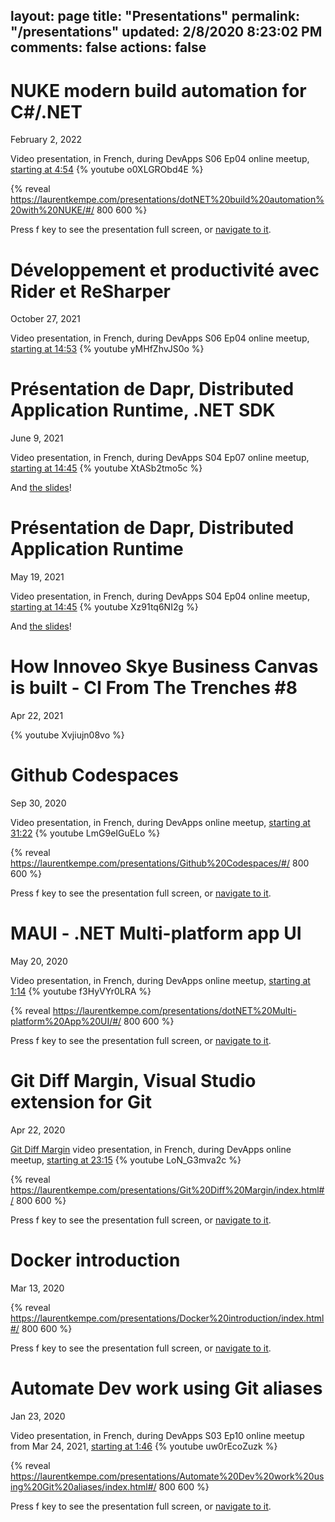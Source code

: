 layout: page
title: "Presentations"
permalink: "/presentations"
updated: 2/8/2020 8:23:02 PM
comments: false
actions: false
---

# NUKE modern build automation for C#/.NET
February 2, 2022

Video presentation, in French, during DevApps S06 Ep04 online meetup, [starting at 4:54](https://www.youtube.com/watch?t=294&v=o0XLGRObd4E&feature=youtu.be&ab_channel=DevApps)
{% youtube o0XLGRObd4E %}

{% reveal https://laurentkempe.com/presentations/dotNET%20build%20automation%20with%20NUKE/#/ 800 600 %}

Press f key to see the presentation full screen, or [navigate to it](https://laurentkempe.com/presentations/dotNET%20build%20automation%20with%20NUKE/#/).

# Développement et productivité avec Rider et ReSharper
October 27, 2021

Video presentation, in French, during DevApps S06 Ep04 online meetup, [starting at 14:53](https://youtu.be/yMHfZhvJS0o?t=893)
{% youtube yMHfZhvJS0o %}

# Présentation de Dapr, Distributed Application Runtime, .NET SDK
June 9, 2021

Video presentation, in French, during DevApps S04 Ep07 online meetup, [starting at 14:45](https://www.youtube.com/watch?v=XtASb2tmo5c&t=119s&ab_channel=DevApps)
{% youtube XtASb2tmo5c %}

And [the slides](https://laurentkempe.com/presentations/Introduction%20to%20Dapr%20.NET%20SDK/Introduction%20to%20Dapr%20.NET%20SDK.pptx)!

# Présentation de Dapr, Distributed Application Runtime 
May 19, 2021

Video presentation, in French, during DevApps S04 Ep04 online meetup, [starting at 14:45](https://youtu.be/Xz91tq6NI2g?t=890)
{% youtube Xz91tq6NI2g %}

And [the slides](https://laurentkempe.com/presentations/Introduction%20to%20Dapr/Introduction%20to%20Dapr.pptx)!

# How Innoveo Skye Business Canvas is built - CI From The Trenches #8
Apr 22, 2021

{% youtube Xvjiujn08vo %}

# Github Codespaces
Sep 30, 2020

Video presentation, in French, during DevApps online meetup, [starting at 31:22](https://youtu.be/LmG9eIGuELo?t=1883)
{% youtube LmG9eIGuELo %}

{% reveal https://laurentkempe.com/presentations/Github%20Codespaces/#/ 800 600 %}

Press f key to see the presentation full screen, or [navigate to it](https://laurentkempe.com/presentations/Github%20Codespaces/#/).
# MAUI - .NET Multi-platform app UI
May 20, 2020

Video presentation, in French, during DevApps online meetup, [starting at 1:14](https://youtu.be/f3HyVYr0LRA?t=74)
{% youtube f3HyVYr0LRA %}

{% reveal https://laurentkempe.com/presentations/dotNET%20Multi-platform%20App%20UI/#/ 800 600 %}

Press f key to see the presentation full screen, or [navigate to it](https://laurentkempe.com/presentations/dotNET%20Multi-platform%20App%20UI/#/).
# Git Diff Margin, Visual Studio extension for Git
Apr 22, 2020

[Git Diff Margin](https://marketplace.visualstudio.com/items?itemName=LaurentKempe.GitDiffMargin) video presentation, in French, during DevApps online meetup, [starting at 23:15](https://youtu.be/LoN_G3mva2c?t=1395)
{% youtube LoN_G3mva2c %}

{% reveal https://laurentkempe.com/presentations/Git%20Diff%20Margin/index.html#/ 800 600 %}

Press f key to see the presentation full screen, or [navigate to it](https://laurentkempe.com/presentations/Git%20Diff%20Margin/index.html#/).
# Docker introduction
Mar 13, 2020

{% reveal https://laurentkempe.com/presentations/Docker%20introduction/index.html#/ 800 600 %}

Press f key to see the presentation full screen, or [navigate to it](https://laurentkempe.com/presentations/Docker%20introduction/index.html#/).

# Automate Dev work using Git aliases
Jan 23, 2020

Video presentation, in French, during DevApps S03 Ep10 online meetup from Mar 24, 2021, [starting at 1:46](https://youtu.be/uw0rEcoZuzk?t=106)
{% youtube uw0rEcoZuzk %}

{% reveal https://laurentkempe.com/presentations/Automate%20Dev%20work%20using%20Git%20aliases/index.html#/ 800 600 %}

Press f key to see the presentation full screen, or [navigate to it](https://laurentkempe.com/presentations/Automate%20Dev%20work%20using%20Git%20aliases/index.html#/).
